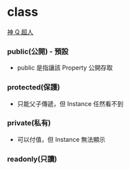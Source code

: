# class

[神 Q 超人](https://medium.com/enjoy-life-enjoy-coding/typescript-%E5%BE%9E-ts-%E9%96%8B%E5%A7%8B%E5%AD%B8%E7%BF%92%E7%89%A9%E4%BB%B6%E5%B0%8E%E5%90%91-class-%E7%94%A8%E6%B3%95-20ade3ce26b8)

### public(公開) - 預設

- public 是指讓該 Property 公開存取

### protected(保護)

- 只能父子傳遞，但 Instance 任然看不到

### private(私有)

- 可以付值，但 Instance 無法顯示

### readonly(只讀)
